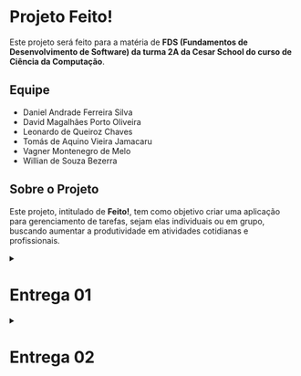 # Projeto Feito!

Este projeto será feito para a matéria de **FDS (Fundamentos de Desenvolvimento de Software) da turma 2A da Cesar School do curso de Ciência da Computação**.

## Equipe
- Daniel Andrade Ferreira Silva
- David Magalhães Porto Oliveira
- Leonardo de Queiroz Chaves
- Tomás de Aquino Vieira Jamacaru
- Vagner Montenegro de Melo
- Willian de Souza Bezerra

## Sobre o Projeto
Este projeto, intitulado de **Feito!**, tem como objetivo criar uma aplicação para gerenciamento de tarefas, sejam elas individuais ou em grupo, buscando aumentar a produtividade em atividades cotidianas e profissionais.



<details><summary><h1><b>Entrega 01</b></h1></summary>

## historias no docs
https://docs.google.com/document/d/1VuMGLYWZ6n-Ukg5oMf2sK77N9eiq_S7NzGKHBzIdv9g/edit?tab=t.0

## screencast no youtube
https://www.youtube.com/watch?v=vz-zFIEjX3Q



## Link do jira
https://trabalhofds.atlassian.net/
## quadro do Jira
![image](https://github.com/user-attachments/assets/d00addd3-9d16-40f7-9883-8b8c227da14f)
![image](https://github.com/user-attachments/assets/b2e7105b-4646-4e8f-b43e-1962397642f5)




 
## Link do Figma
https://www.figma.com/design/2qqjd2by9hBYF834AlShsX/Projeto-2?t=oZ8SWjYzrl9XIubM-0

## Sketches das historias no Figma <br>

![image](https://github.com/user-attachments/assets/fd5288e4-3fad-49e1-bb60-e28d83c89718)

![image](https://github.com/user-attachments/assets/108800ba-36df-47ad-900d-f6cdea67bf46)

![image](https://github.com/user-attachments/assets/fd683720-9019-405e-8bf1-76117c70641e)

![image](https://github.com/user-attachments/assets/55cc920c-a70d-45fa-adb3-a252567844c0)

história 4: Como usuários membros de um grupo quero acompanhar o andamento do projeto com um histórico de entregas
![image](https://github.com/user-attachments/assets/8ababb7f-42aa-4d6c-82a6-05504244f9e6)
</details>

<details><summary><h1><b>Entrega 02</b></h1></summary>

## Link do Jira[
https://trabalhofds.atlassian.net/ 

## Sprint no jira

![image](https://github.com/user-attachments/assets/9a2e4f2c-bbdb-43c8-b230-4634b05de22a)

## backlog do Jira 
![image](https://github.com/user-attachments/assets/e2bf5dc0-c13c-4b43-ae55-594b14c9829f)


## Issue/bug tracker

![image](https://github.com/user-attachments/assets/357f8318-482e-46f6-8fe0-1967838f991b)
![image](https://github.com/user-attachments/assets/c746decc-3c5f-4f62-b334-91a022fd6b73)
![image](https://github.com/user-attachments/assets/1a3ceb79-f536-4adb-9674-abf717b4651f)
![image](https://github.com/user-attachments/assets/72a84966-4415-44ca-8e7f-521b2455fc3f)
![image](https://github.com/user-attachments/assets/a7111b90-c9f5-493b-915f-85a325f4e32b)
![image](https://github.com/user-attachments/assets/5f21bff2-f278-4067-97b2-beaca8640b49)
![image](https://github.com/user-attachments/assets/0f7f9197-a894-4693-afc4-a9d6d858339d)
![image](https://github.com/user-attachments/assets/15a2a132-ed4c-410d-9c6b-673a3c1ad814)
![image](https://github.com/user-attachments/assets/be956d60-432a-4a3d-ae11-5249ea120852)
![image](https://github.com/user-attachments/assets/8f5ec332-cf24-4357-95f7-77203a18d409)
![image](https://github.com/user-attachments/assets/2a421810-76b8-4e4f-a053-26e9c86ba03d)

## Relato da programação em par

Progamação em par foi usado em praticamente todo o projeto. Estabelecemos inicialmente 3 duplas, 1 para implementar cada historia. Definimos depois que seria melhor deixar 2 duplas na criação das views e dos módulos enquanto outra ficaria responsável na criação dos templates. O processo foi muito enriquecedor para todos os envolvidos, as divisão dos grupos que fariam views e models e outro que fariam os templates não fez com que a troca de conhecimento entre os participantes tivesse de ser mais frequente, tornando o processo mais colaborativo e eficente. A programação em par ocorreu tanto presencialmente em alguns momentos como online também, com a utlização do discord e do whattsapp. Por mais que tivesse essas delimitações entre grupos de trabalho, houve também a mescla dos integrantes em determinados momentos do projeto




</details>
